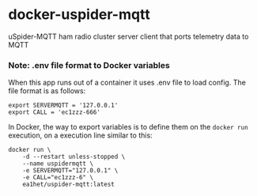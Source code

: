 # docker-uspider-mqtt
uSpider-MQTT ham radio cluster server client that ports telemetry data to MQTT


### Note: .env file format to Docker variables
When this app runs out of a container it uses .env file to load config. The file format is as follows:

```
export SERVERMQTT = '127.0.0.1'
export CALL = 'ec1zzz-666'
```

In Docker, the way to export variables is to define them on the ```docker run``` execution, on a execution line similar to this:

```
docker run \
    -d --restart unless-stopped \
    --name uspidermqtt \
    -e SERVERMQTT="127.0.0.1" \
    -e CALL="ec1zzz-6" \
    ea1het/uspider-mqtt:latest 
```

